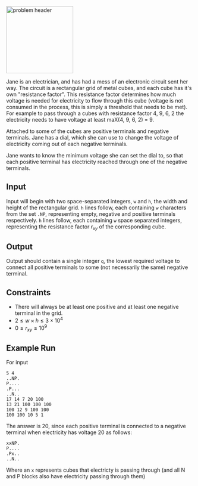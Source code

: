 <img src="https://me.glipr.xyz/img/comp/shortcircuit.png" alt="problem header" width="180"/>

Jane is an electrician, and has had a mess of an electronic circuit sent her way.
The circuit is a rectangular grid of metal cubes, and each cube has it's own "resistance factor".
This resistance factor determines how much voltage is needed for electricity to flow through this cube (voltage is not consumed in the process, this is simply a threshold that needs to be met). For example to pass through a cubes with resistance factor 4, 9, 6, 2 the electricity needs to have voltage at least maX(4, 9, 6, 2) = 9.

Attached to some of the cubes are positive terminals and negative terminals. Jane has a dial, which she can use to change the voltage of electricity coming out of each negative terminals.

Jane wants to know the minimum voltage she can set the dial to, so that each positive terminal has electricity reached through one of the negative terminals.

## Input

Input will begin with two space-separated integers, `w` and `h`, the width and height of the rectangular grid.
`h` lines follow, each containing `w` characters from the set `.NP`, representing empty, negative and positive terminals respectively.
`h` lines follow, each containing `w` space separated integers, representing the resistance factor $r_{xy}$ of the corresponding cube.

## Output

Output should contain a single integer `q`, the lowest required voltage to connect all positive terminals to some (not necessarily the same) negative terminal.

## Constraints

* There will always be at least one positive and at least one negative terminal in the grid.
* $2 \leq w \times h \leq 3 \times 10^4$
* $0 \leq r_{xy} \leq 10^9$

## Example Run

For input

```
5 4
..NP.
P....
.P...
..N..
17 14 7 20 100
13 21 100 100 100
100 12 9 100 100
100 100 10 5 1
```

The answer is 20, since each positive terminal is connected to a negative terminal when electricity has voltage 20 as follows:

```
xxNP.
P....
.Px..
..N..
```

Where an `x` represents cubes that electricty is passing through (and all N and P blocks also have electricity passing through them)
